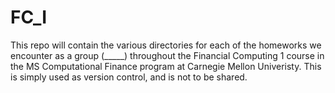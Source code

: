 # FC_I

This repo will contain the various directories for each of the homeworks we
encounter as a group (_____) throughout the Financial Computing 1 course in the
MS Computational Finance program at Carnegie Mellon Univeristy. This is simply
used as version control, and is not to be shared. 
